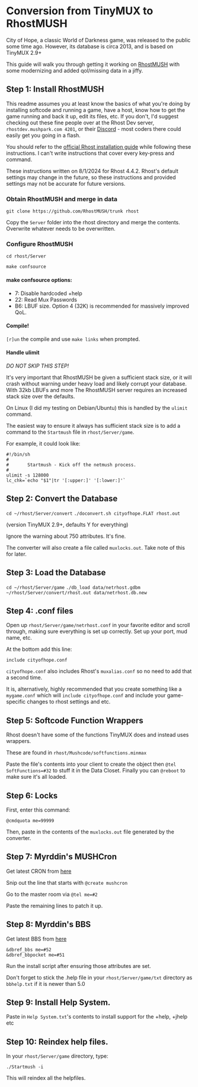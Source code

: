 # Conversion from TinyMUX to RhostMUSH
City of Hope, a classic World of Darkness game, was released to the public some time ago. However, its database is circa 2013, and is based on TinyMUX 2.9+

This guide will walk you through getting it working on [RhostMUSH](https://github.com/RhostMUSH/trunk) with some modernizing and added qol/missing data in a jiffy.

## Step 1: Install RhostMUSH
This readme assumes you at least know the basics of what you're doing by installing softcode and running a game, have a host, know how to get the game running and back it up, edit its files, etc. If you don't, I'd suggest checking out these fine people over at the Rhost Dev server, `rhostdev.mushpark.com 4201`, or their [Discord](https://discord.gg/RxxtfVRYA4) - most coders there could easily get you going in a flash.

You should refer to the [official Rhost installation guide](https://github.com/RhostMUSH/trunk/wiki/Installation) while following these instructions. I can't write instructions that cover every key-press and command.

These instructions written on 8/1/2024 for Rhost 4.4.2. Rhost's default settings may change in the future, so these instructions and provided settings may not be accurate for future versions.

### Obtain RhostMUSH and merge in data
`git clone https://github.com/RhostMUSH/trunk rhost`

Copy the `Server` folder into the rhost directory and merge the contents. Overwrite whatever needs to be overwritten.

### Configure RhostMUSH
`cd rhost/Server`

`make confsource`

#### make confsource options:
* 7: Disable hardcoded +help
* 22: Read Mux Passwords
* B6: LBUF size. Option 4 (32K) is recommended for massively improved QoL.

#### Compile!
`[r]un` the compile and use `make links` when prompted.

#### Handle ulimit
_DO NOT SKIP THIS STEP!_

It's very important that RhostMUSH be given a sufficient stack size, or it will crash without warning under heavy load and likely corrupt your database. With 32kb LBUFs and more The RhostMUSH server requires an increased stack size over the defaults.

On Linux (I did my testing on Debian/Ubuntu) this is handled by the `ulimit` command.

The easiest way to ensure it always has sufficient stack size is to add a command to the `Startmush` file in `rhost/Server/game`.

For example, it could look like:

```
#!/bin/sh
#
#       Startmush - Kick off the netmush process.
#
ulimit -s 128000
lc_chk=`echo "$1"|tr '[:upper:]' '[:lower:]'`
```

## Step 2: Convert the Database
`cd ~/rhost/Server/convert`
`./doconvert.sh cityofhope.FLAT rhost.out`

(version TinyMUX 2.9+, defaults Y for everything)

Ignore the warning about 750 attributes. It's fine.

The converter will also create a file called `muxlocks.out`. Take note of this for later.

## Step 3: Load the Database

`cd ~/rhost/Server/game`
`./db_load data/netrhost.gdbm ~/rhost/Server/convert/rhost.out data/netrhost.db.new`

## Step 4: .conf files
Open up `rhost/Server/game/netrhost.conf` in your favorite editor and scroll through, making sure everything is set up correctly. Set up your port, mud name, etc.

At the bottom add this line:
```
include cityofhope.conf
```

`cityofhope.conf` also includes Rhost's `muxalias.conf` so no need to add that a second time.

It is, alternatively, highly recommended that you create something like a `mygame.conf` which will `include cityofhope.conf` and include your game-specific changes to rhost settings and etc.

## Step 5: Softcode Function Wrappers
Rhost doesn't have some of the functions TinyMUX does and instead uses wrappers.

These are found in `rhost/Mushcode/softfunctions.minmax`

Paste the file's contents into your client to create the object then `@tel SoftFunctions=#32` to stuff it in the Data Closet. Finally you can `@reboot` to make sure it's all loaded.

## Step 6: Locks
First, enter this command:
```
@cmdquota me=99999
```

Then, paste in the contents of the `muxlocks.out` file generated by the converter.

## Step 7: Myrddin's MUSHCron
Get latest CRON from [here](https://bitbucket.org/myrddin0/myrddins-mush-code/src/master/)

Snip out the line that starts with `@create mushcron`

Go to the master room via `@tel me=#2`

Paste the remaining lines to patch it up.


## Step 8: Myrddin's BBS
Get latest BBS from [here](https://bitbucket.org/myrddin0/myrddins-mush-code/src/master/)

```
&dbref_bbs me=#52
&dbref_bbpocket me=#51
```
Run the install script after ensuring those attributes are set.

Don't forget to stick the .help file in your `rhost/Server/game/txt` directory as `bbhelp.txt` if it is newer than 5.0

## Step 9: Install Help System.
Paste in `Help System.txt`'s contents to install support for the +help, +jhelp etc

## Step 10: Reindex help files.
In your `rhost/Server/game` directory, type:

`./Startmush -i`

This will reindex all the helpfiles.